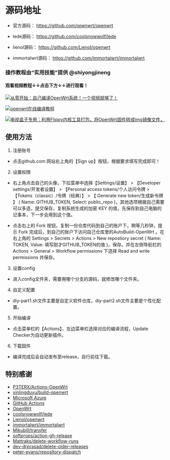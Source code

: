 
# 源码地址

- 官方源码：    https://github.com/openwrt/openwrt      

- lede源码：    https://github.com/coolsnowwolf/lede  

- lienol源码：  https://github.com/Lienol/openwrt 

- immortalwrt源码： https://github.com/immortalwrt/immortalwrt

### 操作教程由“实用技能”提供 @shiyongjineng

#### 观看视频教程↓↓点击下方↓↓进行观看！

[![从零开始：自己编译OpenWrt系统！一个视频就够了！](https://res.cloudinary.com/marcomontalbano/image/upload/v1692411463/video_to_markdown/images/youtube--_3B-y73JRQ4-c05b58ac6eb4c4700831b2b3070cd403.jpg)](https://youtu.be/_3B-y73JRQ4 "从零开始：自己编译OpenWrt系统！一个视频就够了！")

[![openwrt在线编译教程](https://res.cloudinary.com/marcomontalbano/image/upload/v1692156705/video_to_markdown/images/youtube--6j4ofS0GT38-c05b58ac6eb4c4700831b2b3070cd403.jpg)](https://www.youtube.com/watch?v=6j4ofS0GT38 "openwrt在线编译教程")

[![电视盒子专用：利用Flippy内核工具打包，将OpenWrt固件转成img镜像文件，](https://res.cloudinary.com/marcomontalbano/image/upload/v1692927730/video_to_markdown/images/youtube--EPNsHRj3eXE-c05b58ac6eb4c4700831b2b3070cd403.jpg)](https://youtu.be/EPNsHRj3eXE "电视盒子专用：利用Flippy内核工具打包，将OpenWrt固件转成img镜像文件，")


## 使用方法

1. 注册账号

- 点击github.com 网站右上角的【Sign up】按钮，根据要求填写完成即可！


2. 设置权限

- 右上角点击自己的头像，下拉菜单中选择【Settings/设置】 > 【Developer settings/开发者设置】 > 【Personal access tokens/个人访问令牌 > 【Tokens（classic）/令牌（经典）】 > 【 Generate new token/生成新令牌 】 ( Name: GITHUB_TOKEN, Select: public_repo )，其他选项根据自己需要可以多选，提交保存，复制系统生成的加密 KEY 的值，先保存到自己电脑的记事本，下一步会用到这个值。

- 点击右上的 Fork 按钮，复制一份仓库代码到自己的账户下，稍等几秒钟，提示 Fork 完成后，到自己的账户下访问自己仓库里的AutoBuild-OpenWrt 。在右上角的 Settings > Secrets > Actions > New repostiory secret ( Name: TOKEN, Value: 填写刚才GITHUB_TOKEN的值 )，保存。并在左侧导航栏的 Actions > General > Workflow permissions 下选择 Read and write permissions 并保存。


3. 设置config
   
- 进入config文件夹，需要用哪个分支的源码，就修改哪个文件夹。


4. 自定义配置

 - diy-part1.sh文件主要是自定义软件仓库，diy-part2.sh文件主要是个性化配置。

    
   
5. 开始编译
 
 - 点击菜单栏的【Actions】，左边菜单栏选择对应的编译流程，Update Checker为自动更新插件。
 
 
6. 下载固件
 - 编译完成后会自动发布至release，自行前往下载。


 ## 特别感谢

 - [P3TERX/Actions-OpenWrt](https://github.com/P3TERX/Actions-OpenWrt)
 - [xinlingduyu/build-openwrt](https://github.com/xinlingduyu/build-openwrt)
 - [Microsoft Azure](https://azure.microsoft.com)
 - [GitHub Actions](https://github.com/features/actions)
 - [OpenWrt](https://github.com/openwrt/openwrt)
 - [coolsnowwolf/lede](https://github.com/coolsnowwolf/lede)
 - [Lienol/openwrt](https://github.com/Lienol/openwrt)
 - [immortalwrt/immortalwrt](https://github.com/immortalwrt/immortalwrt)
 - [Mikubill/transfer](https://github.com/Mikubill/transfer)
 - [softprops/action-gh-release](https://github.com/softprops/action-gh-release)
 - [Mattraks/delete-workflow-runs](https://github.com/Mattraks/delete-workflow-runs)
 - [dev-drprasad/delete-older-releases](https://github.com/dev-drprasad/delete-older-releases)
 - [peter-evans/repository-dispatch](https://github.com/peter-evans/repository-dispatch)

  
